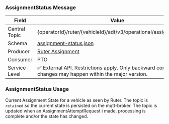 ### AssignmentStatus Message
| Field         | Value                                                                                                     |
|---------------|-----------------------------------------------------------------------------------------------------------|
| Central Topic | {operatorId}/ruter/{vehicleId}/adt/v3/operational/assignment/status                                       |
| Schema        | [ assignment-status.json ](json-schemas/operational/assignment/status/assignment-status.json)             |
| Producer      | [Ruter Assignment](https://github.com/orgs/RuterNo/teams/assignment)                                      |
| Consumer      | PTO                                                                                                       |
| Service Level | ✅ External API. Restrictions apply. Only backward compatible changes may happen within the major version. |

### AssignmentStatus Usage
Current Assignment State for a vehicle as seen by Ruter. The topic is `retained` so the current state is persisted on the mqtt-broker.
The topic is updated when an AssignmentAttemptRequest i made, processing is complete and/or the state has changed.
